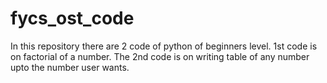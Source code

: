 # fycs_ost_code
In this repository there are 2 code of python of beginners level.
1st code is on factorial of a number.
The 2nd code is on writing table of any number upto the number user wants.
